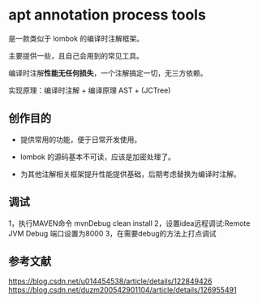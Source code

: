 # apt  annotation process tools
是一款类似于 lombok 的编译时注解框架。

主要提供一些，且自己会用到的常见工具。

编译时注解**性能无任何损失**，一个注解搞定一切，无三方依赖。

实现原理：编译时注解 + 编译原理 AST + (JCTree)

## 创作目的

- 提供常用的功能，便于日常开发使用。

- lombok 的源码基本不可读，应该是加密处理了。

- 为其他注解相关框架提升性能提供基础，后期考虑替换为编译时注解。
## 调试
1，执行MAVEN命令 mvnDebug clean install
2，设置idea远程调试:Remote JVM Debug  端口设置为8000
3，在需要debug的方法上打点调试

## 参考文献
https://blog.csdn.net/u014454538/article/details/122849426
https://blog.csdn.net/duzm200542901104/article/details/126955491
